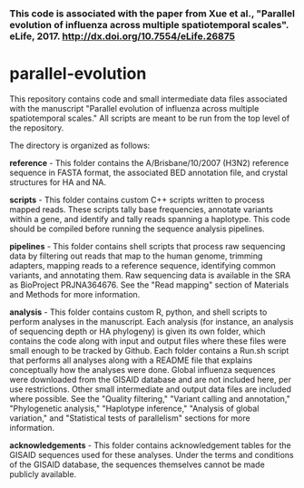 
### This code is associated with the paper from Xue et al., "Parallel evolution of influenza across multiple spatiotemporal scales". eLife, 2017. http://dx.doi.org/10.7554/eLife.26875


# parallel-evolution

This repository contains code and small intermediate data files associated with the manuscript "Parallel evolution of influenza across multiple spatiotemporal scales." All scripts are meant to be run from the top level of the repository.

The directory is organized as follows:

**reference** - This folder contains the A/Brisbane/10/2007 (H3N2) reference sequence in FASTA format, the associated BED annotation file, and crystal structures for HA and NA.

**scripts** - This folder contains custom C++ scripts written to process mapped reads. These scripts tally base frequencies, annotate variants within a gene, and identify and tally reads spanning a haplotype. This code should be compiled before running the sequence analysis pipelines.

**pipelines** - This folder contains shell scripts that process raw sequencing data by filtering out reads that map to the human genome, trimming adapters, mapping reads to a reference sequence, identifying common variants, and annotating them. Raw sequencing data is available in the SRA as BioProject PRJNA364676. See the "Read mapping" section of Materials and Methods for more information.

**analysis** - This folder contains custom R, python, and shell scripts to perform analyses in the manuscript. Each analysis (for instance, an analysis of sequencing depth or HA phylogeny) is given its own folder, which contains the code along with input and output files where these files were small enough to be tracked by Github. Each folder contains a Run.sh script that performs all analyses along with a README file that explains conceptually how the analyses were done. Global influenza sequences were downloaded from the GISAID database and are not included here, per use restrictions. Other small intermediate and output data files are included where possible. See the "Quality filtering," "Variant calling and annotation," "Phylogenetic analysis," "Haplotype inference," "Analysis of global variation," and "Statistical tests of parallelism" sections for more information.

**acknowledgements** - This folder contains acknowledgement tables for the GISAID sequences used for these analyses. Under the terms and conditions of the GISAID database, the sequences themselves cannot be made publicly available.

